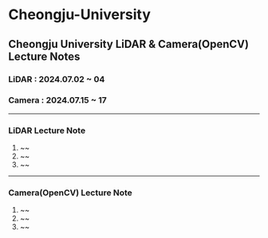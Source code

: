 # Cheongju-University<br>
## Cheongju University LiDAR & Camera(OpenCV) Lecture Notes<br>
###  LiDAR  : 2024.07.02 ~ 04<br>
###  Camera : 2024.07.15 ~ 17
---
### LiDAR Lecture Note
  1. ~~
  2. ~~
  3. ~~
---
### Camera(OpenCV) Lecture Note
  1. ~~
  2. ~~
  3. ~~
